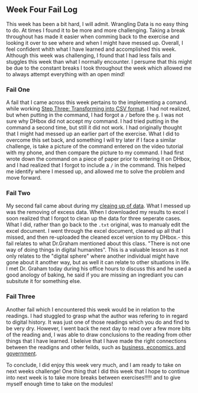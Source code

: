## Week Four Fail Log
This week has been a bit hard, I will admit. Wrangling Data is no easy thing to do. At times I found it to be more and more challenging. Taking a break throughout has made it easier when comming back to the exercise and looking it over to see where and when I might have messed up. Overall, I feel confident whith what I have learned and accomplished this week. Although this week was challenging, I found that I had less fails and stuggles this week than what I normally encounter. I persume that this might be due to the constant breaks I took throughout the week which allowed me to always attempt everything with an open mind!


### Fail One
A fail that I came across this week pertains to the implementing a comand. while working [Step Three: Transforming into CSV format](https://hyp.is/h-w8xoYXEeme_Qf1QT8hfg/workbook.craftingdigitalhistory.ca/supporting%20materials/regexex/). I had not realized, but when putting in the command, I had forgot a `/` before the `g`. I was not sure why DHbox did not accept my command. I had tried putting in the command a second time, but still it did not work. I had originally thought that I might had messed up an earlier part of the exercise. What I did to overcome this set back, and something I will try later if I face a similar challenge, is take a picture of the command entered on the video tutorial with my phone, and then compare the picture to my command. I had first wrote down the command on a piece of paper prior to entering it on DHbox, and I had realized that I forgot to include a `/` in the command. This helped me identify where I messed up, and allowed me to solve the problem and move forward.

### Fail Two
My second fail came about during my [cleaing up of data](https://hyp.is/7IZb0oYpEemMdM-_SPaBJw/workbook.craftingdigitalhistory.ca/supporting%20materials/regexex/). What I messed up was the removing of excess data. When I downloaded my results to excel I soon realized that I forgot to clean up the data for three seperate cases. What I did, rather than go back to the `.txt` original, was to manualy edit the excel document. I went through the excel document, cleaned up all that I missed, and then re-uploaded the cleaned excel version to my DHbox.- this fail relates to what Dr.Graham mentioned about this class. "There is not one way of doing things in digital humanites". This is a valuable lesson as it not only relates to the "digital sphere" where another individual might have gone about it another way, but as well it can relate to other situations in life. I met Dr. Graham today during his office hours to discuss this and he used a good anology of baking, he said if you are missing an ingrediant you can subsitute it for something else. 

### Fail Three
Another fail which I encountered this week would be in relation to the readings. I had stuggled to grasp what the author was refering to in regard to digital history. It was just one of those readings which you do and find to be very dry. However, I went back the next day to read over a few more bits of the reading and, I was able to draw conclusions to the reading from other things that I have learned. I beleive that I have made the right connections between the readigns and other feilds, such as [business, economics, and government](https://hyp.is/lPHfWIPcEemwa-chLNbXjw/academic.oup.com/jah/article/101/1/122/748466). 

To conclude, I did enjoy this week very much, and I am ready to take on next weeks challenge! One thing that I did this week that I hope to continue into next week is to take more breaks between exercises!!!!! and to give myself enough time to take on the modules!
